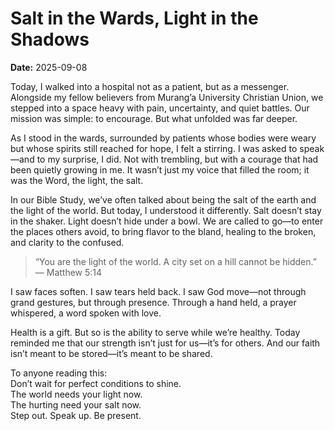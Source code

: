 # Salt in the Wards, Light in the Shadows

**Date:** 2025-09-08

Today, I walked into a hospital not as a patient, but as a messenger. Alongside my fellow believers from Murang’a University Christian Union, we stepped into a space heavy with pain, uncertainty, and quiet battles. Our mission was simple: to encourage. But what unfolded was far deeper.

As I stood in the wards, surrounded by patients whose bodies were weary but whose spirits still reached for hope, I felt a stirring. I was asked to speak—and to my surprise, I did. Not with trembling, but with a courage that had been quietly growing in me. It wasn’t just my voice that filled the room; it was the Word, the light, the salt.

In our Bible Study, we’ve often talked about being the salt of the earth and the light of the world. But today, I understood it differently. Salt doesn’t stay in the shaker. Light doesn’t hide under a bowl. We are called to go—to enter the places others avoid, to bring flavor to the bland, healing to the broken, and clarity to the confused.

> “You are the light of the world. A city set on a hill cannot be hidden.” — Matthew 5:14

I saw faces soften. I saw tears held back. I saw God move—not through grand gestures, but through presence. Through a hand held, a prayer whispered, a word spoken with love.

Health is a gift. But so is the ability to serve while we’re healthy. Today reminded me that our strength isn’t just for us—it’s for others. And our faith isn’t meant to be stored—it’s meant to be shared.

To anyone reading this:  
Don’t wait for perfect conditions to shine.  
The world needs your light now.  
The hurting need your salt now.  
Step out. Speak up. Be present.
